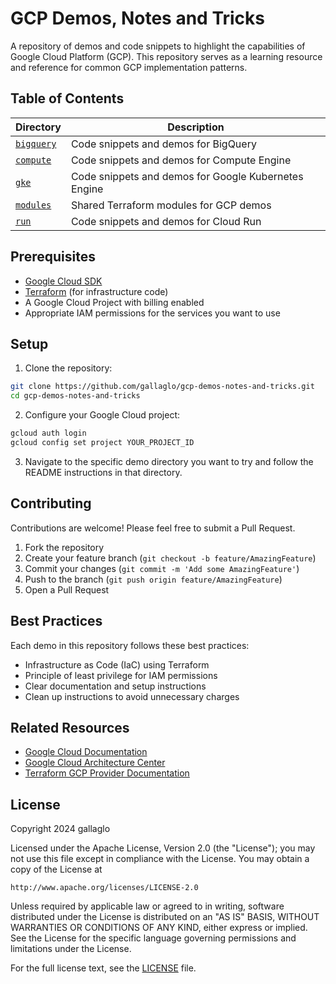 # GCP Demos, Notes and Tricks

A repository of demos and code snippets to highlight the capabilities of Google Cloud Platform (GCP). This repository serves as a learning resource and reference for common GCP implementation patterns.

## Table of Contents

| Directory | Description |
|-----------|-------------|
| [`bigquery`](https://github.com/gallaglo/gcp-demos-notes-and-tricks/tree/main/bigquery) | Code snippets and demos for BigQuery |
| [`compute`](https://github.com/gallaglo/gcp-demos-notes-and-tricks/tree/main/compute) | Code snippets and demos for Compute Engine |
| [`gke`](https://github.com/gallaglo/gcp-demos-notes-and-tricks/tree/main/gke) | Code snippets and demos for Google Kubernetes Engine |
| [`modules`](https://github.com/gallaglo/gcp-demos-notes-and-tricks/tree/main/modules) | Shared Terraform modules for GCP demos |
| [`run`](https://github.com/gallaglo/gcp-demos-notes-and-tricks/tree/main/run) | Code snippets and demos for Cloud Run |

## Prerequisites

- [Google Cloud SDK](https://cloud.google.com/sdk/docs/install)
- [Terraform](https://developer.hashicorp.com/terraform/downloads) (for infrastructure code)
- A Google Cloud Project with billing enabled
- Appropriate IAM permissions for the services you want to use

## Setup

1. Clone the repository:

```bash
git clone https://github.com/gallaglo/gcp-demos-notes-and-tricks.git
cd gcp-demos-notes-and-tricks
```

2. Configure your Google Cloud project:

```bash
gcloud auth login
gcloud config set project YOUR_PROJECT_ID
```

3. Navigate to the specific demo directory you want to try and follow the README instructions in that directory.

## Contributing

Contributions are welcome! Please feel free to submit a Pull Request.

1. Fork the repository
2. Create your feature branch (`git checkout -b feature/AmazingFeature`)
3. Commit your changes (`git commit -m 'Add some AmazingFeature'`)
4. Push to the branch (`git push origin feature/AmazingFeature`)
5. Open a Pull Request

## Best Practices

Each demo in this repository follows these best practices:

- Infrastructure as Code (IaC) using Terraform
- Principle of least privilege for IAM permissions
- Clear documentation and setup instructions
- Clean up instructions to avoid unnecessary charges

## Related Resources

- [Google Cloud Documentation](https://cloud.google.com/docs)
- [Google Cloud Architecture Center](https://cloud.google.com/architecture)
- [Terraform GCP Provider Documentation](https://registry.terraform.io/providers/hashicorp/google/latest/docs)

## License

Copyright 2024 gallaglo

Licensed under the Apache License, Version 2.0 (the "License");
you may not use this file except in compliance with the License.
You may obtain a copy of the License at

    http://www.apache.org/licenses/LICENSE-2.0

Unless required by applicable law or agreed to in writing, software
distributed under the License is distributed on an "AS IS" BASIS,
WITHOUT WARRANTIES OR CONDITIONS OF ANY KIND, either express or implied.
See the License for the specific language governing permissions and
limitations under the License.

For the full license text, see the [LICENSE](LICENSE) file.
